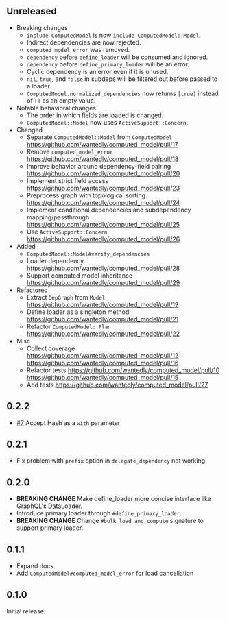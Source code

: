 ## Unreleased

- Breaking changes
  - `include ComputedModel` is now `include ComputedModel::Model`.
  - Indirect dependencies are now rejected.
  - `computed_model_error` was removed.
  - `dependency` before `define_loader` will be consumed and ignored.
  - `dependency` before `define_primary_loader` will be an error.
  - Cyclic dependency is an error even if it is unused.
  - `nil`, `true`, and `false` in subdeps will be filtered out before passed to a loader.
  - `ComputedModel.normalized_dependencies` now returns `[true]` instead of `[]` as an empty value.
- Notable behavioral changes
  - The order in which fields are loaded is changed.
  - `ComputedModel::Model` now uses `ActiveSupport::Concern`.
- Changed
  - Separate `ComputedModel::Model` from `ComputedModel` https://github.com/wantedly/computed_model/pull/17
  - Remove `computed_model_error` https://github.com/wantedly/computed_model/pull/18
  - Improve behavior around dependency-field pairing https://github.com/wantedly/computed_model/pull/20
  - Implement strict field access https://github.com/wantedly/computed_model/pull/23
  - Preprocess graph with topological sorting https://github.com/wantedly/computed_model/pull/24
  - Implement conditional dependencies and subdependency mapping/passthrough https://github.com/wantedly/computed_model/pull/25
  - Use `ActiveSupport::Concern` https://github.com/wantedly/computed_model/pull/26
- Added
  - `ComputedModel::Model#verify_dependencies`
  - Loader dependency https://github.com/wantedly/computed_model/pull/28
  - Support computed model inheritance https://github.com/wantedly/computed_model/pull/29
- Refactored
  - Extract `DepGraph` from `Model` https://github.com/wantedly/computed_model/pull/19
  - Define loader as a singleton method https://github.com/wantedly/computed_model/pull/21
  - Refactor `ComputedModel::Plan` https://github.com/wantedly/computed_model/pull/22
- Misc
  - Collect coverage https://github.com/wantedly/computed_model/pull/12 https://github.com/wantedly/computed_model/pull/16
  - Refactor tests https://github.com/wantedly/computed_model/pull/10 https://github.com/wantedly/computed_model/pull/15
  - Add tests https://github.com/wantedly/computed_model/pull/27


## 0.2.2

- [#7](https://github.com/wantedly/computed_model/pull/7) Accept Hash as a `with` parameter

## 0.2.1

- Fix problem with `prefix` option in `delegate_dependency` not working

## 0.2.0

- **BREAKING CHANGE** Make define_loader more concise interface like GraphQL's DataLoader.
- Introduce primary loader through `#define_primary_loader`.
- **BREAKING CHANGE** Change `#bulk_load_and_compute` signature to support primary loader.

## 0.1.1

- Expand docs.
- Add `ComputedModel#computed_model_error` for load cancellation

## 0.1.0

Initial release.
